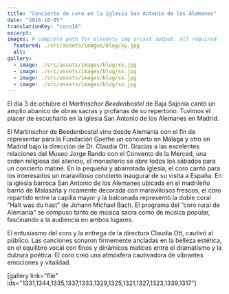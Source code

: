```yaml
---
title: "Concierto de coro en la iglesia San Antonio de los Alemanes"
date: "2016-10-05"
translationKey: "coro16"
excerpt:
images: # complete path for eleventy img srcset output, alt required
  featured: ./src/assets/images/blog/xy.jpg
  alt:
gallery:
  - image: ./src/assets/images/blog/xx.jpg
  - image: ./src/assets/images/blog/xx.jpg
  - image: ./src/assets/images/blog/xx.jpg
  - image: ./src/assets/images/blog/xx.jpg
---
```


El día 3 de octubre el _Martinschor Beedenbostel_ de Baja Sajonia cantó un amplio abanico de obras sacras y profanas de su repertorio. Tuvimos el placer de escucharlo en la iglesia San Antonio de los Alemanes en Madrid.

El Martinschor de Beedenbostel vino desde Alemania con el fin de representar para la Fundación Goethe un concierto en Málaga y otro en Madrid bajo la dirección de Dr. Claudia Ott. Gracias a las excelentes relaciones del Museo Jorge Rando con el Convento de la Merced, una orden religiosa del silencio, el monasterio se abre todos los sábados para un concierto matiné. En la pequeña y abarrotada iglesia, el coro cantó para los interesados un maravilloso concierto inaugural de su visita a España. En la iglesia barroca San Antonio de los Alemanes ubicada en el madrileño barrio de Malasaña y ricamente decorada con maravillosos frescos, el coro repartido entre la capilla mayor y la balconada representó la doble coral “Halt was du hast” de Johann Michael Bach. El programa del “coro rural de Alemania” se compuso tanto de música sacra como de música popular, fascinando a la audiencia en ambos lugares.

El entusiasmo del coro y la entrega de la directora Claudia Ott, cautivó al público. Las canciones sonaron firmemente ancladas en la belleza estética, en el equilibro vocal con finos y dinámicos matices entre el dramatismo y la dulzura poética. El coro creó una atmósfera cautivadora de vibrantes emociones y vitalidad.

\[gallery link="file" ids="1331,1344,1335,1337,1333,1329,1325,1321,1327,1323,1339,1317"\]
